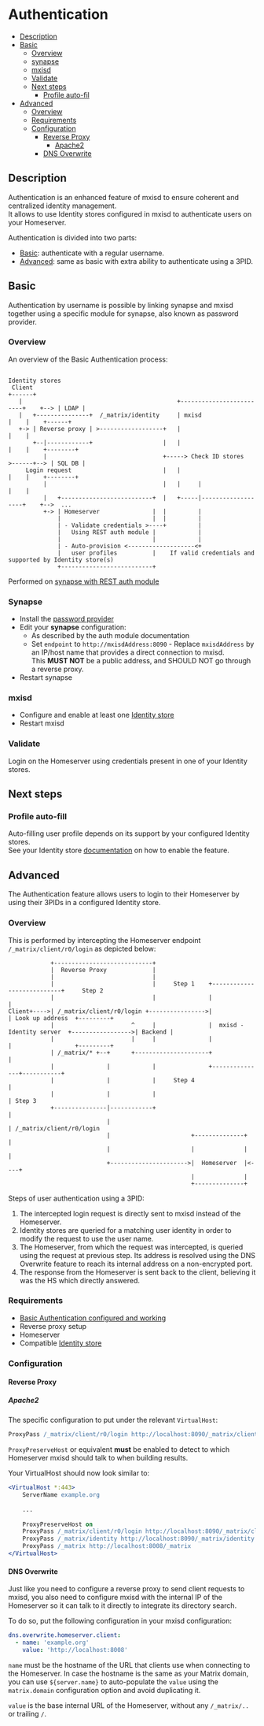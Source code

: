 # Authentication
- [Description](#description)
- [Basic](#basic)
  - [Overview](#overview)
  - [synapse](#synapse)
  - [mxisd](#mxisd)
  - [Validate](#validate)
  - [Next steps](#next-steps)
    - [Profile auto-fil](#profile-auto-fill)
- [Advanced](#advanced)
  - [Overview](#overview-1)
  - [Requirements](#requirements)
  - [Configuration](#configuration)
    - [Reverse Proxy](#reverse-proxy)
      - [Apache2](#apache2)
    - [DNS Overwrite](#dns-overwrite)

## Description
Authentication is an enhanced feature of mxisd to ensure coherent and centralized identity management.  
It allows to use Identity stores configured in mxisd to authenticate users on your Homeserver.

Authentication is divided into two parts:
- [Basic](#basic): authenticate with a regular username.
- [Advanced](#advanced): same as basic with extra ability to authenticate using a 3PID.

## Basic
Authentication by username is possible by linking synapse and mxisd together using a specific module for synapse, also
known as password provider.

### Overview
An overview of the Basic Authentication process:
```
                                                                                    Identity stores
 Client                                                                             +------+
   |                                            +-------------------------+    +--> | LDAP |
   |   +---------------+  /_matrix/identity     | mxisd                   |    |    +------+
   +-> | Reverse proxy | >------------------+   |                         |    |
       +--|------------+                    |   |                         |    |    +--------+
          |                                 +-----> Check ID stores     >------+--> | SQL DB |
     Login request                          |   |                         |    |    +--------+
          |                                 |   |     |                   |    |
          |   +--------------------------+  |   +-----|-------------------+    +-->  ...
          +-> | Homeserver               |  |         |
              |                          |  |         |
              | - Validate credentials >----+         |
              |   Using REST auth module |            |
              |                          |            |
              | - Auto-provision <-------------------<+
              |   user profiles          |    If valid credentials and supported by Identity store(s)
              +--------------------------+
```
Performed on [synapse with REST auth module](https://github.com/kamax-io/matrix-synapse-rest-auth/blob/master/README.md)

### Synapse
- Install the [password provider](https://github.com/kamax-io/matrix-synapse-rest-auth)
- Edit your **synapse** configuration:
  - As described by the auth module documentation
  - Set `endpoint` to `http://mxisdAddress:8090` - Replace `mxisdAddress` by an IP/host name that provides a direct
  connection to mxisd.  
  This **MUST NOT** be a public address, and SHOULD NOT go through a reverse proxy.
- Restart synapse

### mxisd
- Configure and enable at least one [Identity store](../stores/README.md)
- Restart mxisd

### Validate
Login on the Homeserver using credentials present in one of your Identity stores.

## Next steps
### Profile auto-fill
Auto-filling user profile depends on its support by your configured Identity stores.  
See your Identity store [documentation](../stores/README.md) on how to enable the feature.


## Advanced
The Authentication feature allows users to login to their Homeserver by using their 3PIDs in a configured Identity store.

### Overview
This is performed by intercepting the Homeserver endpoint `/_matrix/client/r0/login` as depicted below:
```
            +----------------------------+
            |  Reverse Proxy             |
            |                            |
            |                            |     Step 1    +---------------------------+     Step 2
            |                            |               |                           |
Client+---->| /_matrix/client/r0/login +---------------->|                           | Look up address  +---------+
            |                      ^     |               |  mxisd - Identity server  +----------------->| Backend |
            |                      |     |               |                           |                  +---------+
            | /_matrix/* +--+      +---------------------+                           |
            |               |            |               +---------------+-----------+
            |               |            |     Step 4                    |
            |               |            |                               | Step 3
            +---------------|------------+                               |
                            |                                            | /_matrix/client/r0/login
                            |                       +--------------+     |
                            |                       |              |     |
                            +---------------------->|  Homeserver  |<----+
                                                    |              |
                                                    +--------------+

```

Steps of user authentication using a 3PID:
1. The intercepted login request is directly sent to mxisd instead of the Homeserver.
2. Identity stores are queried for a matching user identity in order to modify the request to use the user name.
3. The Homeserver, from which the request was intercepted, is queried using the request at previous step.
   Its address is resolved using the DNS Overwrite feature to reach its internal address on a non-encrypted port.
4. The response from the Homeserver is sent back to the client, believing it was the HS which directly answered.

### Requirements
- [Basic Authentication configured and working](#basic)
- Reverse proxy setup
- Homeserver
- Compatible [Identity store](../stores/README.md)

### Configuration
#### Reverse Proxy
##### Apache2
The specific configuration to put under the relevant `VirtualHost`:
```apache
ProxyPass /_matrix/client/r0/login http://localhost:8090/_matrix/client/r0/login
```
`ProxyPreserveHost` or equivalent **must** be enabled to detect to which Homeserver mxisd should talk to when building results.

Your VirtualHost should now look similar to:
```apache
<VirtualHost *:443>
    ServerName example.org
    
    ...
    
    ProxyPreserveHost on
    ProxyPass /_matrix/client/r0/login http://localhost:8090/_matrix/client/r0/login
    ProxyPass /_matrix/identity http://localhost:8090/_matrix/identity
    ProxyPass /_matrix http://localhost:8008/_matrix
</VirtualHost>
```

#### DNS Overwrite
Just like you need to configure a reverse proxy to send client requests to mxisd, you also need to configure mxisd with
the internal IP of the Homeserver so it can talk to it directly to integrate its directory search.

To do so, put the following configuration in your mxisd configuration:
```yaml
dns.overwrite.homeserver.client:
  - name: 'example.org'
    value: 'http://localhost:8008'
```
`name` must be the hostname of the URL that clients use when connecting to the Homeserver.
In case the hostname is the same as your Matrix domain, you can use `${server.name}` to auto-populate the `value`
using the `matrix.domain` configuration option and avoid duplicating it.

`value` is the base internal URL of the Homeserver, without any `/_matrix/..` or trailing `/`.
